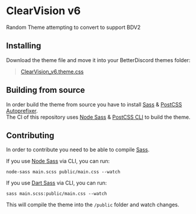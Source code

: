 # ClearVision v6
Random Theme attempting to convert to support BDV2
## Installing
Download the theme file and move it into your BetterDiscord themes folder:

>[ClearVision_v6.theme.css](https://clearvision.gitlab.io/download/v6/latest)

## Building from source
In order build the theme from source you have to install [Sass](https://sass-lang.com) & [PostCSS Autoprefixer](https://github.com/postcss/autoprefixer).  
The CI of this repository uses [Node Sass](https://github.com/sass/node-sass) & [PostCSS CLI](https://github.com/postcss/postcss-cli) to build the theme.

## Contributing
In order to contribute you need to be able to compile [Sass](https://sass-lang.com).

If you use [Node Sass](https://github.com/sass/node-sass) via CLI, you can run:
```
node-sass main.scss public/main.css --watch
```

If you use [Dart Sass](https://github.com/sass/dart-sass) via CLI, you can run:
```
sass main.scss:public/main.css --watch
```

This will compile the theme into the `/public` folder and watch changes.
